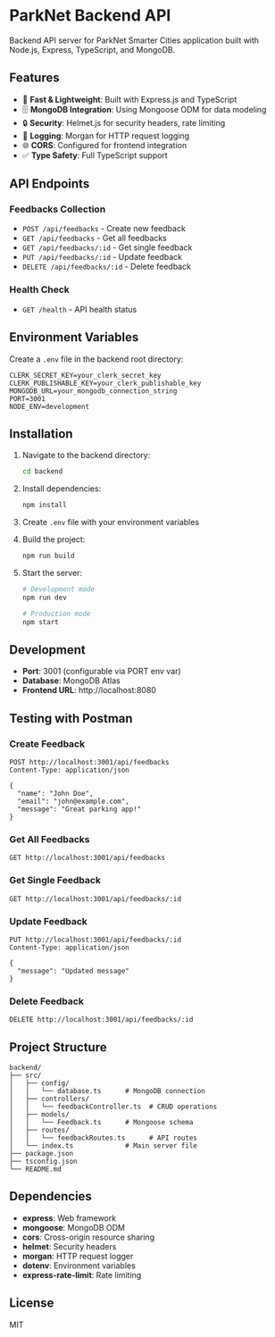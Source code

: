 # ParkNet Backend API

Backend API server for ParkNet Smarter Cities application built with Node.js, Express, TypeScript, and MongoDB.

## Features

- 🚀 **Fast & Lightweight**: Built with Express.js and TypeScript
- 🗄️ **MongoDB Integration**: Using Mongoose ODM for data modeling
- 🔒 **Security**: Helmet.js for security headers, rate limiting
- 📝 **Logging**: Morgan for HTTP request logging
- 🌐 **CORS**: Configured for frontend integration
- ✅ **Type Safety**: Full TypeScript support

## API Endpoints

### Feedbacks Collection

- `POST /api/feedbacks` - Create new feedback
- `GET /api/feedbacks` - Get all feedbacks
- `GET /api/feedbacks/:id` - Get single feedback
- `PUT /api/feedbacks/:id` - Update feedback
- `DELETE /api/feedbacks/:id` - Delete feedback

### Health Check

- `GET /health` - API health status

## Environment Variables

Create a `.env` file in the backend root directory:

```env
CLERK_SECRET_KEY=your_clerk_secret_key
CLERK_PUBLISHABLE_KEY=your_clerk_publishable_key
MONGODB_URL=your_mongodb_connection_string
PORT=3001
NODE_ENV=development
```

## Installation

1. Navigate to the backend directory:
   ```bash
   cd backend
   ```

2. Install dependencies:
   ```bash
   npm install
   ```

3. Create `.env` file with your environment variables

4. Build the project:
   ```bash
   npm run build
   ```

5. Start the server:
   ```bash
   # Development mode
   npm run dev
   
   # Production mode
   npm start
   ```

## Development

- **Port**: 3001 (configurable via PORT env var)
- **Database**: MongoDB Atlas
- **Frontend URL**: http://localhost:8080

## Testing with Postman

### Create Feedback
```
POST http://localhost:3001/api/feedbacks
Content-Type: application/json

{
  "name": "John Doe",
  "email": "john@example.com",
  "message": "Great parking app!"
}
```

### Get All Feedbacks
```
GET http://localhost:3001/api/feedbacks
```

### Get Single Feedback
```
GET http://localhost:3001/api/feedbacks/:id
```

### Update Feedback
```
PUT http://localhost:3001/api/feedbacks/:id
Content-Type: application/json

{
  "message": "Updated message"
}
```

### Delete Feedback
```
DELETE http://localhost:3001/api/feedbacks/:id
```

## Project Structure

```
backend/
├── src/
│   ├── config/
│   │   └── database.ts      # MongoDB connection
│   ├── controllers/
│   │   └── feedbackController.ts  # CRUD operations
│   ├── models/
│   │   └── Feedback.ts      # Mongoose schema
│   ├── routes/
│   │   └── feedbackRoutes.ts      # API routes
│   └── index.ts             # Main server file
├── package.json
├── tsconfig.json
└── README.md
```

## Dependencies

- **express**: Web framework
- **mongoose**: MongoDB ODM
- **cors**: Cross-origin resource sharing
- **helmet**: Security headers
- **morgan**: HTTP request logger
- **dotenv**: Environment variables
- **express-rate-limit**: Rate limiting

## License

MIT
